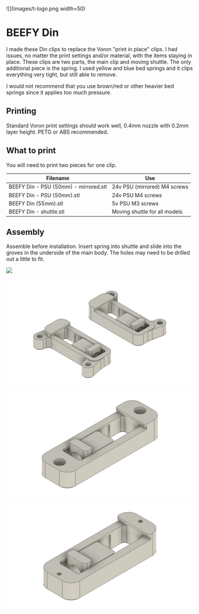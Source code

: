 ![](images/t-logo.png width=50)

# BEEFY Din

I made these Din clips to replace the Voron "print in place" clips. I had issues, no matter the print settings and/or material, with the items staying in place. These clips are two parts, the main clip and moving shuttle. The only additional piece is the spring. I used yellow and blue bed springs and it clips everything very tight, but still able to remove.

I would not recommend that you use brown/red or other heavier bed springs since it applies too much pressure. 

## Printing

Standard Voron print settings should work well, 0.4mm nozzle with 0.2mm layer height. PETG or ABS recommended. 

## What to print
You will need to print two pieces for one clip.

| Filename |  Use |
| ------------- | ------------- |
| BEEFY Din - PSU (50mm) - mirrored.stl | 24v PSU (mirrored) M4 screws |
| BEEFY Din - PSU (50mm).stl  | 24v PSU M4 screws  |
| BEEFY Din (55mm).stl | 5v PSU M3 screws |
| BEEFY Din - shuttle.stl  | Moving shuttle for all models  |

## Assembly

Assemble before installation. Insert spring into shuttle and slide into the groves in the underside of the main body. The holes may need to be drilled out a little to fit. 

![](images/IMG_0992.jpeg)

![](images/BEEFY%20Din%20-%20PSU%20(50mm).png)

![](images/BEEFY%20Din%20(55mm).png)

![](images/BEEFY%20Din.png)
